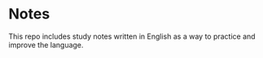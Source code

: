 # Notes
This repo includes study notes written in English as a way to practice and improve the language.
